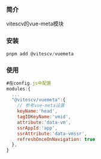 ### 简介

vitescv的vue-meta模块


### 安装

```js
pnpm add @vitescv/vuemeta
```

### 使用

```js
#在config.js中配置
modules:{
  ...
  "@vitescv/vuemeta":{
    // 参考vue-meta设置
    keyName:'head',
    tagIDKeyName:'vmid',
    attribute:'data-vm',
    ssrAppId:'app',
    ssrAttribute:'data-vmssr',
    refreshOnceOnNavigation: true
  },
}
```
